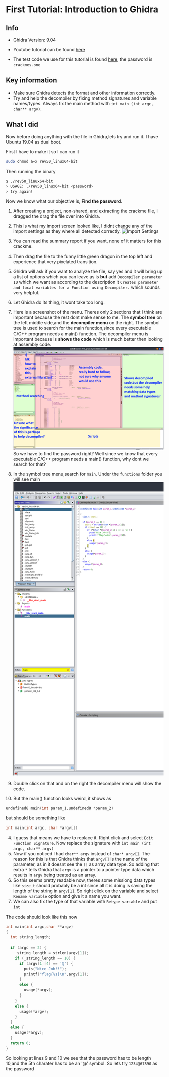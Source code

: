 # First Tutorial: Introduction to Ghidra

[import_settings]: ./import_settings.png "Import settings"
[code_browser_menus]: ./code_browser.png "various menus in the code browser"
[searching_for_main]: ./searching_for_main.png "how to find the main() function"

## Info

- Ghidra Version: 9.04

- Youtube tutorial can be found
  [here](https://www.youtube.com/watch?v=fTGTnrgjuGA)

- The test code we use for this tutorial is found
  [here](https://crackmes.one/crackme/5b8a37a433c5d45fc286ad83), the password is
  `crackmes.one`

## Key information

- Make sure Ghidra detects the format and other information correctly.
- Try and help the decompiler by fixing method signatures and variable
  names/types. Always fix the main method with `int main (int argc, char**
  argv)`.

## What I did

Now before doing anything with the file in Ghidra,lets try and run it. I have
Ubuntu 19.04 as dual boot.

First I have to make it so I can run it

```bash
sudo chmod a+x rev50_linux64-bit
```

Then running the binary

```bash
$ ./rev50_linux64-bit
> USAGE: ./rev50_linux64-bit <password>
> try again!
```

Now we know what our objective is, **Find the password**.

1. After creating a project, non-shared, and extracting the crackme file, I
   dragged the drag the file over into Ghidra.
2. This is what my import screen looked like, I didnt change any of the import
   settings as they where all detected correctly. ![Import
   Settings][import_settings]
3. You can read the summary report if you want, none of it matters for this
   crackme.
4. Then drag the file to the funny little green dragon in the top left and
   experience that very pixelated transition.
5. Ghidra will ask if you want to analyze the file, say yes and it will bring up
   a list of options which you can leave as is **but** add `Decompiler parameter
   ID` which we want as according to the description it `Creates parameter and
   local variables for a Function using Decompiler.` which sounds very helpful.
6. Let Ghidra do its thing, it wont take too long.
7. Here is a screenshot of the menu. Theres only 2 sections that I think are
   important because the rest dont make sense to me. The **symbol tree** on the
   left middle side,and the **decompiler menu** on the right. The symbol tree is
   used to search for the main function,since every executable C/C++ program
   needs a main() function. The decompiler menu is important because is **shows
   the code** which is much better then looking at assembly code.
![code browser][code_browser_menus]
So we have to find the password right? Well since we know that every executable
C/C++ program needs a main() function, why dont we search for that?

8. In the symbol tree menu,search for `main`. Under the `functions` folder you
   will see main
   ![searching for main][searching_for_main]
9. Double click on that and on the right the decompiler menu will show the code.
10. But the main() function looks weird, it shows as

```c
undefined8 main(int param_1,undefined8 *param_2)
```

but should be something like

```c
int main(int argc, char *argv[])
```

4. I guess that means we have to replace it. Right click and select `Edit
   Function Signature`. Now replace the signature with `int main (int argc, char** argv)`
5. Now if you noticed I had `char** argv` instead of `char* argv[]`. The reason
   for this is that Ghidra thinks that `argv[]` is the name of the parameter, as
   in it doesnt see the `[]` as array data type. So adding that extra `*` tells
   Ghidra that `argv` is a pointer to a pointer type data which results in
   `argv` being treated as an array.
6. So this seems pretty readable now, theres some missiong data types like
   `size_t` should probably be a int since all it is doing is saving the length
   of the string in `argv[1]`. So right click on the variable and select `Rename
   variable` option and give it a name you want.
7. We can also fix the type of that variable with `Retype variable` and put
   `int`

The code should look like this now

```c
int main(int argc,char **argv)
{
  int string_length;
  
  if (argc == 2) {
    _string_length = strlen(argv[1]);
    if (_string_length == 10) {
      if (argv[1][4] == '@') {
        puts("Nice Job!!");
        printf("flag{%s}\n",argv[1]);
      }
      else {
        usage(*argv);
      }
    }
    else {
      usage(*argv);
    }
  }
  else {
    usage(*argv);
  }
  return 0;
}
```

So looking at lines 9 and 10 we see that the password has to be length 10,and
the 5th charater has to be an '@' symbol. So lets try `1234@67890` as the
password
